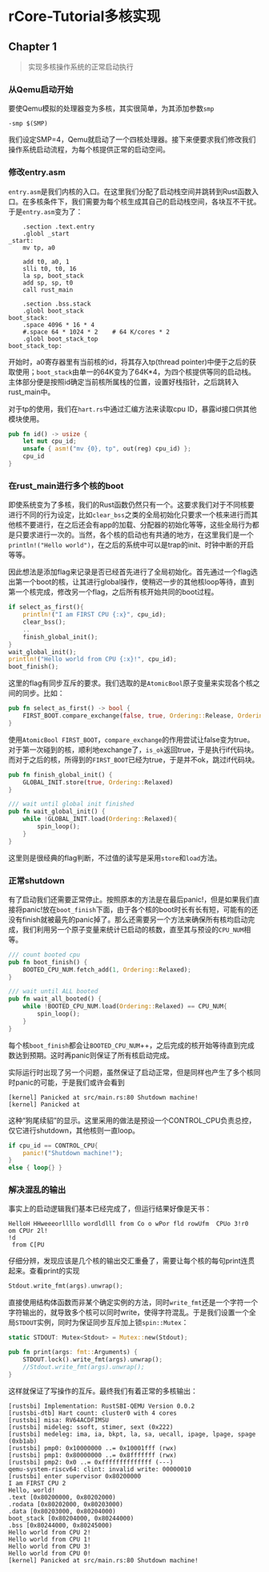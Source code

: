 # rCore-Tutorial多核实现



## Chapter 1

> 实现多核操作系统的正常启动执行



### 从Qemu启动开始

要使Qemu模拟的处理器变为多核，其实很简单，为其添加参数`smp`

```
-smp $(SMP)
```

我们设定SMP=4，Qemu就启动了一个四核处理器。接下来便要求我们修改我们操作系统启动流程，为每个核提供正常的启动空间。

### 修改entry.asm

`entry.asm`是我们内核的入口。在这里我们分配了启动栈空间并跳转到Rust函数入口。在多核条件下，我们需要为每个核生成其自己的启动栈空间，各块互不干扰。于是`entry.asm`变为了：

```assembly
    .section .text.entry
    .globl _start
_start:
    mv tp, a0

    add t0, a0, 1
    slli t0, t0, 16
    la sp, boot_stack
    add sp, sp, t0
    call rust_main

    .section .bss.stack
    .globl boot_stack
boot_stack:
    .space 4096 * 16 * 4
    #.space 64 * 1024 * 2    # 64 K/cores * 2
    .globl boot_stack_top
boot_stack_top:
```

开始时，a0寄存器里有当前核的id，将其存入tp(thread pointer)中便于之后的获取使用；`boot_stack`由单一的64K变为了64K*4，为四个核提供等同的启动栈。主体部分便是按照id确定当前核所属栈的位置，设置好栈指针，之后跳转入rust_main中。

对于tp的使用，我们在`hart.rs`中通过汇编方法来读取cpu ID，暴露id接口供其他模块使用。

```rust
pub fn id() -> usize {
    let mut cpu_id;
    unsafe { asm!("mv {0}, tp", out(reg) cpu_id) };
    cpu_id
}
```

### 在rust_main进行多个核的boot

即使系统变为了多核，我们的Rust函数仍然只有一个。这要求我们对于不同核要进行不同的行为设定，比如`clear_bss`之类的全局初始化只要求一个核来进行而其他核不要进行，在之后还会有app的加载、分配器的初始化等等，这些全局行为都是只要求进行一次的。当然，各个核的启动也有共通的地方，在这里我们是一个`println!("Hello world")`，在之后的系统中可以是trap的init、时钟中断的开启等等。

因此想法是添加flag来记录是否已经首先进行了全局初始化。首先通过一个flag选出第一个boot的核，让其进行global操作，使稍迟一步的其他核loop等待，直到第一个核完成，修改另一个flag，之后所有核开始共同的boot过程。

```rust
if select_as_first(){
    println!("I am FIRST CPU {:x}", cpu_id);
    clear_bss();
    ..
    finish_global_init();
}
wait_global_init();
println!("Hello world from CPU {:x}!", cpu_id);
boot_finish();
```

这里的flag有同步互斥的要求。我们选取的是`AtomicBool`原子变量来实现各个核之间的同步。比如：

```rust
pub fn select_as_first() -> bool {
    FIRST_BOOT.compare_exchange(false, true, Ordering::Release, Ordering::Relaxed).is_ok()
}
```

使用`AtomicBool FIRST_BOOT`，`compare_exchange`的作用尝试让false变为true。对于第一次碰到的核，顺利地exchange了，`is_ok`返回true，于是执行if代码块。而对于之后的核，所得到的`FIRST_BOOT`已经为true，于是并不ok，跳过if代码块。

```rust
pub fn finish_global_init() {
    GLOBAL_INIT.store(true, Ordering::Relaxed)
}

/// wait until global init finished
pub fn wait_global_init() {
    while !GLOBAL_INIT.load(Ordering::Relaxed){
        spin_loop();
    }
}
```

这里则是很经典的flag判断，不过值的读写是采用`store`和`load`方法。

### 正常shutdown

有了启动我们还需要正常停止。按照原本的方法是在最后panic!，但是如果我们直接将panic!放在`boot_finish`下面，由于各个核的boot时长有长有短，可能有的还没有finish就被最先的panic掉了。那么还需要另一个方法来确保所有核均启动完成，我们利用另一个原子变量来统计已启动的核数，直至其与预设的`CPU_NUM`相等。

```rust
/// count booted cpu
pub fn boot_finish() {
    BOOTED_CPU_NUM.fetch_add(1, Ordering::Relaxed);
}

/// wait until ALL booted
pub fn wait_all_booted() {
    while !BOOTED_CPU_NUM.load(Ordering::Relaxed) == CPU_NUM{
        spin_loop();
    }
}
```

每个核`boot_finish`都会让`BOOTED_CPU_NUM`++，之后完成的核开始等待直到完成数达到预期。这时再panic则保证了所有核启动完成。

实际运行时出现了另一个问题，虽然保证了启动正常，但是同样也产生了多个核同时panic的可能，于是我们或许会看到

```
[kernel] Panicked at src/main.rs:80 Shutdown machine!
[kernel] Panicked at
```

这种“狗尾续貂”的显示。这里采用的做法是预设一个CONTROL_CPU负责总控，仅它进行shutdown，其他核则一直loop。

```rust
if cpu_id == CONTROL_CPU{
    panic!("Shutdown machine!");
}
else { loop{} }
```

### 解决混乱的输出

事实上的启动逻辑我们基本已经完成了，但运行结果好像是天书：

```
HelloH HHweeeorllllo wordldlll from Co o wPor fld rowUfm  CPUo 3!r0
om CPUr 2l!
!d
 from C[PU
```

仔细分辨，发现应该是几个核的输出交汇重叠了，需要让每个核的每句print连贯起来。查看print的实现

```rust
Stdout.write_fmt(args).unwrap();
```

直接使用结构体函数而非某个确定实例的方法，同时`write_fmt`还是一个字符一个字符输出的，就导致多个核可以同时write，使得字符混乱。于是我们设置一个全局`STDOUT`实例，同时为保证同步互斥加上锁`spin::Mutex`：

```rust
static STDOUT: Mutex<Stdout> = Mutex::new(Stdout);

pub fn print(args: fmt::Arguments) {
    STDOUT.lock().write_fmt(args).unwrap();
    //Stdout.write_fmt(args).unwrap();
}
```

这样就保证了写操作的互斥。最终我们有着正常的多核输出：

```
[rustsbi] Implementation: RustSBI-QEMU Version 0.0.2
[rustsbi-dtb] Hart count: cluster0 with 4 cores
[rustsbi] misa: RV64ACDFIMSU
[rustsbi] mideleg: ssoft, stimer, sext (0x222)
[rustsbi] medeleg: ima, ia, bkpt, la, sa, uecall, ipage, lpage, spage (0xb1ab)
[rustsbi] pmp0: 0x10000000 ..= 0x10001fff (rwx)
[rustsbi] pmp1: 0x80000000 ..= 0x8fffffff (rwx)
[rustsbi] pmp2: 0x0 ..= 0xffffffffffffff (---)
qemu-system-riscv64: clint: invalid write: 00000010
[rustsbi] enter supervisor 0x80200000
I am FIRST CPU 2
Hello, world!
.text [0x80200000, 0x80202000)
.rodata [0x80202000, 0x80203000)
.data [0x80203000, 0x80204000)
boot_stack [0x80204000, 0x80244000)
.bss [0x80244000, 0x80245000)
Hello world from CPU 2!
Hello world from CPU 1!
Hello world from CPU 3!
Hello world from CPU 0!
[kernel] Panicked at src/main.rs:80 Shutdown machine!
```

